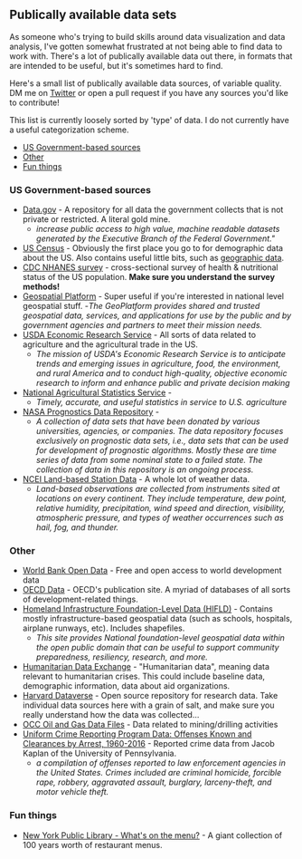 ## Publically available data sets 

As someone who's trying to build skills around data visualization and data analysis, I've gotten somewhat frustrated at not being able to find data to work with. There's a lot of publically available data out there, in formats that are intended to be useful, but it's sometimes hard to find. 

Here's a small list of publically available data sources, of variable quality. DM me on [Twitter](http://twitter.com/guacamolebio) or open a pull request if you have any sources you'd like to contribute! 

This list is currently loosely sorted by 'type' of data. I do not currently have a useful categorization scheme.

 * [US Government-based sources](#us-government-based-sources)
 * [Other](#other)
 * [Fun things](#fun-things)
 
  
### US Government-based sources
* [Data.gov](https://www.data.gov) - A repository for all data the government collects that is not private or restricted. A literal gold mine.
    - _increase public access to high value, machine readable datasets generated by the Executive Branch of the Federal Government."_
* [US Census](https://www.census.gov/) - Obviously the first place you go to for demographic data about the US. Also contains useful little bits, such as [geographic data](https://www.census.gov/geo/). 
* [CDC NHANES survey](https://www.cdc.gov/nchs/nhanes/index.htm) - cross-sectional survey of health & nutritional status of the US population. **Make sure you understand the survey methods!**
* [Geospatial Platform](https://www.geoplatform.gov) - Super useful if you're interested in national level geospatial stuff.
    -_The GeoPlatform provides shared and trusted geospatial data, services, and applications for use by the public and by government agencies and partners to meet their mission needs._
* [USDA Economic Research Service](https://www.ers.usda.gov/data-products/) - All sorts of data related to agriculture and the agricultural trade in the US. 
    - _The mission of USDA's Economic Research Service is to anticipate trends and emerging issues in agriculture, food, the environment, and rural America and to conduct high-quality, objective economic research to inform and enhance public and private decision making_
* [National Agricultural Statistics Service](https://www.nass.usda.gov) - 
    - _Timely, accurate, and useful statistics in service to U.S. agriculture_
* [NASA Prognostics Data Repository](https://ti.arc.nasa.gov/tech/dash/groups/pcoe/prognostic-data-repository/) -
    - _A collection of data sets that have been donated by various universities, agencies, or companies. The data repository focuses exclusively on prognostic data sets, i.e., data sets that can be used for development of prognostic algorithms. Mostly these are time series of data from some nominal state to a failed state. The collection of data in this repository is an ongoing process._
* [NCEI Land-based Station Data](https://www.ncdc.noaa.gov/data-access/land-based-station-data) - A whole lot of weather data.
    - _Land-based observations are collected from instruments sited at locations on every continent. They include temperature, dew point, relative humidity, precipitation, wind speed and direction, visibility, atmospheric pressure, and types of weather occurrences such as hail, fog, and thunder._

### Other
* [World Bank Open Data](https://data.worldbank.org) - Free and open access to world development data
* [OECD Data](https://data.oecd.org/searchresults/?r=+f/type/datasets) - OECD's publication site. A myriad of databases of all sorts of development-related things. 
* [Homeland Infrastructure Foundation-Level Data (HIFLD)](https://hifld-geoplatform.opendata.arcgis.com) - Contains mostly infrastructure-based geospatial data (such as schools, hospitals, airplane runways, etc). Includes shapefiles. 
    - _This site provides National foundation-level geospatial data within the open public domain that can be useful to support community preparedness, resiliency, research, and more._
* [Humanitarian Data Exchange](https://data.humdata.org) - "Humanitarian data", meaning data relevant to humanitarian crises. This could include baseline data, demographic information, data about aid organizations.
* [Harvard Dataverse](https://dataverse.harvard.edu) - Open source repository for research data. Take individual data sources here with a grain of salt, and make sure you really understand how the data was collected...
* [OCC Oil and Gas Data Files](http://www.occeweb.com/og/ogdatafiles2.htm) - Data related to mining/drilling activities
* [Uniform Crime Reporting Program Data: Offenses Known and Clearances by Arrest, 1960-2016](https://www.openicpsr.org/openicpsr/project/100707/version/V3/view) - Reported crime data from Jacob Kaplan of the University of Pennsylvania.
    - _a compilation of offenses reported to law enforcement agencies in the United States. Crimes included are criminal homicide, forcible rape, robbery, aggravated assault, burglary, larceny-theft, and motor vehicle theft._ 
    
### Fun things
* [New York Public Library - What's on the menu?](http://menus.nypl.org) - A giant collection of 100 years worth of restaurant menus.

